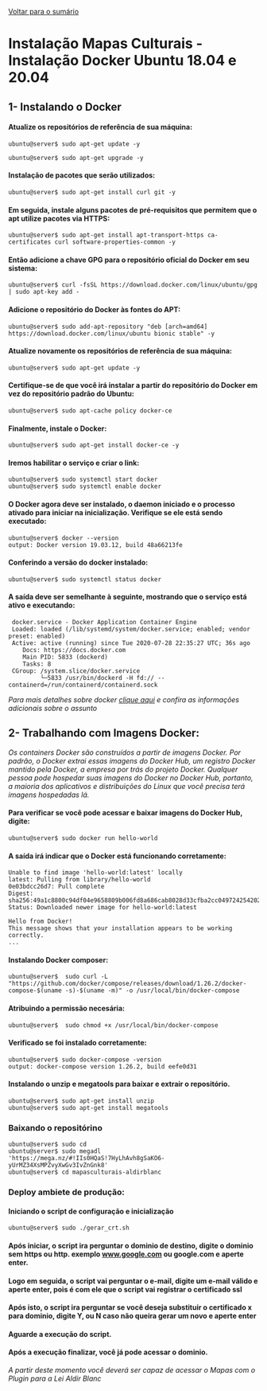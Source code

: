 [Voltar para o sumário](https://github.com/edsongs/instal-mapas)

# Instalação Mapas Culturais - Instalação Docker Ubuntu 18.04 e 20.04

  ## 1- Instalando o Docker
  
  #### Atualize os repositórios de referência de sua máquina:
  
  ```
  ubuntu@server$ sudo apt-get update -y
  ```
  ```
  ubuntu@server$ sudo apt-get upgrade -y
  ````
  
  #### Instalação de pacotes que serão utilizados:
  
  ```
  ubuntu@server$ sudo apt-get install curl git -y
  ```
  
  #### Em seguida, instale alguns pacotes de pré-requisitos que permitem que o apt utilize pacotes via HTTPS:
  
  ```
  ubuntu@server$ sudo apt-get install apt-transport-https ca-certificates curl software-properties-common -y
  ```
  
  
  #### Então adicione a chave GPG para o repositório oficial do Docker em seu sistema:
  
  ```
  ubuntu@server$ curl -fsSL https://download.docker.com/linux/ubuntu/gpg | sudo apt-key add -
  ```
  #### Adicione o repositório do Docker às fontes do APT:
  
  ```
  ubuntu@server$ sudo add-apt-repository "deb [arch=amd64] https://download.docker.com/linux/ubuntu bionic stable" -y
  ```
  
  #### Atualize novamente os repositórios de referência de sua máquina:
  
  ```
  ubuntu@server$ sudo apt-get update -y
  ```
  
  #### Certifique-se de que você irá instalar a partir do repositório do Docker em vez do repositório padrão do Ubuntu:
  
  ```
  ubuntu@server$ sudo apt-cache policy docker-ce
  ```
  
  #### Finalmente, instale o Docker:
  
  ```
  ubuntu@server$ sudo apt-get install docker-ce -y
  ```
  
  #### Iremos habilitar o serviço e criar o link:
  
  ```
  ubuntu@server$ sudo systemctl start docker
  ubuntu@server$ sudo systemctl enable docker
  ```
  
  #### O Docker agora deve ser instalado, o daemon iniciado e o processo ativado para iniciar na inicialização. Verifique se ele está sendo executado:
  
  ```
  ubuntu@server$ docker --version
  output: Docker version 19.03.12, build 48a66213fe
  ```
  
  #### Conferindo a versão do docker instalado:
  
  ```
  ubuntu@server$ sudo systemctl status docker
  ```
  
  #### A saída deve ser semelhante à seguinte, mostrando que o serviço está ativo e executando:
  
  ```
   docker.service - Docker Application Container Engine
   Loaded: loaded (/lib/systemd/system/docker.service; enabled; vendor preset: enabled)
   Active: active (running) since Tue 2020-07-28 22:35:27 UTC; 36s ago
      Docs: https://docs.docker.com
      Main PID: 5833 (dockerd)
      Tasks: 8
   CGroup: /system.slice/docker.service
           └─5833 /usr/bin/dockerd -H fd:// --containerd=/run/containerd/containerd.sock
  ```
  
  _Para mais detalhes sobre docker [clique aqui](https://www.digitalocean.com/community/tutorials/como-instalar-e-usar-o-docker-no-ubuntu-18-04-pt) e confira as informações adicionais sobre o assunto_
  
  ## 2- Trabalhando com Imagens Docker:
  
  
  
  _Os containers Docker são construídos a partir de imagens Docker. Por padrão, o Docker extrai essas imagens do Docker Hub, um registro Docker mantido pela Docker, a empresa por trás do projeto Docker. Qualquer pessoa pode hospedar suas imagens do Docker no Docker Hub, portanto, a maioria dos aplicativos e distribuições do Linux que você precisa terá imagens hospedadas lá._

  #### Para verificar se você pode acessar e baixar imagens do Docker Hub, digite:
  
  
  ```
  ubuntu@server$ sudo docker run hello-world
  ```
  
  #### A saída irá indicar que o Docker está funcionando corretamente:
  
  ```
  Unable to find image 'hello-world:latest' locally
  latest: Pulling from library/hello-world
  0e03bdcc26d7: Pull complete 
  Digest: sha256:49a1c8800c94df04e9658809b006fd8a686cab8028d33cfba2cc049724254202
  Status: Downloaded newer image for hello-world:latest

  Hello from Docker!
  This message shows that your installation appears to be working correctly.
  ...
  ```
  
  #### Instalando Docker composer:
  
  ```
  ubuntu@server$  sudo curl -L "https://github.com/docker/compose/releases/download/1.26.2/docker-compose-$(uname -s)-$(uname -m)" -o /usr/local/bin/docker-compose
  ```
  
  #### Atribuindo a permissão necesária:
  
  ```
  ubuntu@server$  sudo chmod +x /usr/local/bin/docker-compose
  ```
  
  #### Verificado se foi instalado corretamente:
  
  ```
  ubuntu@server$ sudo docker-compose -version
  output: docker-compose version 1.26.2, build eefe0d31
  ```
  #### Instalando o unzip e megatools para baixar e extrair o repositório.
  ```
  ubuntu@server$ sudo apt-get install unzip
  ubuntu@server$ sudo apt-get install megatools
  ```
  
  
  
  ### Baixando o repositórino
  ```
  ubuntu@server$ sudo cd 
  ubuntu@server$ sudo megadl 'https://mega.nz/#!IIs0HQaS!7HyLhAvh8gSaKO6-yUrMZ34XsMPZvyXwGv3IvZnGnk8'
  ubuntu@server$ cd mapasculturais-aldirblanc
  ```
  
  ### Deploy ambiete de produção:
  
  #### Iniciando o script de configuração e inicialização
  
  ```
  ubuntu@server$ sudo ./gerar_crt.sh
  ```
  #### Após iniciar, o script ira perguntar o dominio de destino, digite o dominio sem https ou http. exemplo www.google.com ou google.com e aperte enter.
  #### Logo em seguida, o script vai perguntar o e-mail, digite um e-mail válido e aperte enter, pois é com ele que o script vai registrar o certificado ssl
  #### Após isto, o script ira perguntar se você deseja substituir o certificado x para dominio, digite Y, ou N caso não queira gerar um novo e aperte enter
  #### Aguarde a execução do script.
  #### Após a execução finalizar, você já pode acessar o dominio.
  
  _A partir deste momento você deverá ser capaz de acessar o Mapas com o Plugin para a Lei Aldir Blanc_
 

